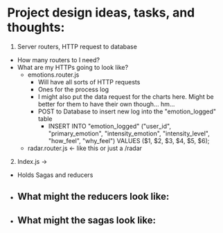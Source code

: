 # Project design ideas, tasks, and thoughts:

1. Server routers, HTTP request to database
  - How many routers to I need?
  - What are my HTTPs going to look like?
    - emotions.router.js
      - Will have all sorts of HTTP requests
      - Ones for the process log
      - I might also put the data request for the charts here. Might be better for them to have their own though... hm...
      - POST to Database to insert new log into the "emotion_logged" table
        - INSERT INTO "emotion_logged" ("user_id", "primary_emotion", "intensity_emotion", "intensity_level", "how_feel", "why_feel")
          VALUES ($1, $2, $3, $4, $5, $6);
    - radar.router.js <- like this or just a /radar

2. Index.js ->
  - Holds Sagas and reducers
  - What might the reducers look like:
    - 
  - What might the sagas look like:
    - 